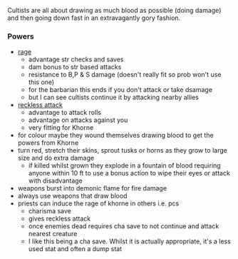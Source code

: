 Cultists are all about drawing as much blood as possible (doing damage) and then going down fast in an extravagantly gory fashion.

### Powers
- [rage](https://www.dndbeyond.com/classes/barbarian#Rage-51)
	- advantage str checks and saves
	- dam bonus to str based attacks
	- resistance to B,P & S damage (doesn't really fit so prob won't use this one)
	- for the barbarian this ends if you don't attack or take dsamage
	- but I can see cultists continue it by attacking nearby allies 
- [reckless attack](https://www.dndbeyond.com/classes/barbarian#RecklessAttack-53)
	- advantage to attack rolls
	- advantage on attacks against you
	- very fitting for Khorne
- for colour maybe they wound themselves drawing blood to get the powers from Khorne
- turn red, stretch their skins, sprout tusks or horns as they grow to large size and do extra damage
	- if killed whilst grown they explode in a fountain of blood requiring anyone within 10 ft to use a bonus action to wipe their eyes or attack with disadvantage
- weapons burst into demonic flame for fire damage
- always use weapons that draw blood
- priests can induce the rage of khorne in others i.e. pcs
	- charisma save
	- gives reckless attack
	- once enemies dead requires cha save to not continue and attack nearest creature
	- I like this being a cha save.  Whilst it is actually appropriate, it's a less used stat and often a dump stat